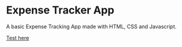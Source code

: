 # Expense Tracker App

A basic Expense Tracking App made with HTML, CSS and Javascript.

[Test here](https://mray2k4.github.io/Expense-Tracker/)
